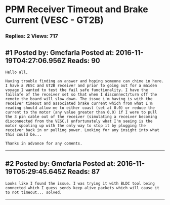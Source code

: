 # PPM Receiver Timeout and Brake Current (VESC - GT2B)

### Replies: 2 Views: 717

## \#1 Posted by: Gmcfarla Posted at: 2016-11-19T04:27:06.956Z Reads: 90

```
Hello all,

Having trouble finding an answer and hoping someone can chime in here. I have a VESC and GT2B receiver and prior to going out for a maiden voyage I wanted to test the fail safe functionality. I have the failsafe of the receiver set so that when I disconnect/turn off the remote the board will slow down. The issue i'm having is with the receiver timeout and associated brake current which from what I'm reading should allow me to either coast (set at 0.0) or reduce the current to the motor (any value greater than 0.0) if I were to pull the 3 pin cable out of the receiver (simulating a receiver becoming disconnected from the VESC.) unfortunately what I'm seeing is the motor spooling up with the only way to stop it by plugging the receiver back in or pulling power. Looking for any insight into what this could be...

Thanks in advance for any coments.
```

---
## \#2 Posted by: Gmcfarla Posted at: 2016-11-19T05:29:45.645Z Reads: 87

```
Looks like I found the issue. I was trying it with BLDC tool being connected which I guess sends keep alive packets which will cause it to not timeout... solved.
```

---
